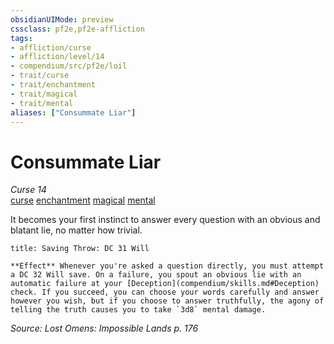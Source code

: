 ```yaml
---
obsidianUIMode: preview
cssclass: pf2e,pf2e-affliction
tags:
- affliction/curse
- affliction/level/14
- compendium/src/pf2e/loil
- trait/curse
- trait/enchantment
- trait/magical
- trait/mental
aliases: ["Consummate Liar"]
---
```

# Consummate Liar
*Curse 14*  
[curse](rules/traits/curse.md "Curse Effect Trait")  [enchantment](rules/traits/enchantment.md "Enchantment School Trait")  [magical](rules/traits/magical.md "Magical Item Trait")  [mental](rules/traits/mental.md "Mental Effect Trait")  

It becomes your first instinct to answer every question with an obvious and blatant lie, no matter how trivial.

```ad-inline-affliction
title: Saving Throw: DC 31 Will

**Effect** Whenever you're asked a question directly, you must attempt a DC 32 Will save. On a failure, you spout an obvious lie with an automatic failure at your [Deception](compendium/skills.md#Deception) check. If you succeed, you can choose your words carefully and answer however you wish, but if you choose to answer truthfully, the agony of telling the truth causes you to take `3d8` mental damage.
```

*Source: Lost Omens: Impossible Lands p. 176*